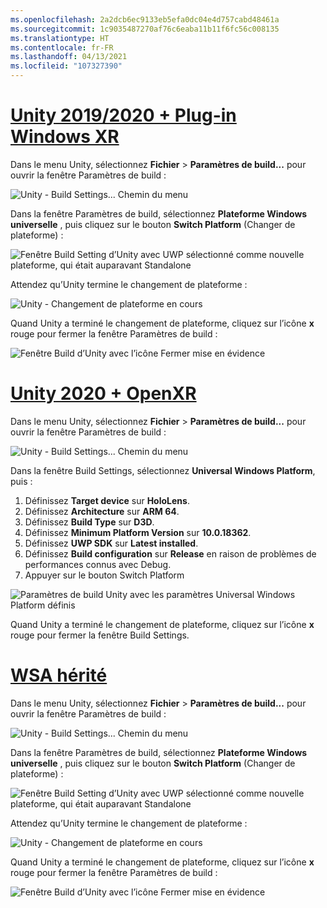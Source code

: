```yaml
---
ms.openlocfilehash: 2a2dcb6ec9133eb5efa0dc04e4d757cabd48461a
ms.sourcegitcommit: 1c9035487270af76c6eaba11b11f6fc56c008135
ms.translationtype: HT
ms.contentlocale: fr-FR
ms.lasthandoff: 04/13/2021
ms.locfileid: "107327390"
---
```

# <a name="unity-20192020--windows-xr-plugin"></a>[Unity 2019/2020 + Plug-in Windows XR](#tab/winxr)

Dans le menu Unity, sélectionnez **Fichier** > **Paramètres de build...** pour ouvrir la fenêtre Paramètres de build :

![Unity - Build Settings... Chemin du menu](../images/mr-learning-base/base-02-section2-step1-1.png)

Dans la fenêtre Paramètres de build, sélectionnez **Plateforme Windows universelle** , puis cliquez sur le bouton **Switch Platform** (Changer de plateforme) :

![Fenêtre Build Setting d’Unity avec UWP sélectionné comme nouvelle plateforme, qui était auparavant Standalone](../images/mr-learning-base/base-02-section2-step1-2.png)

Attendez qu’Unity termine le changement de plateforme :

![Unity - Changement de plateforme en cours](../images/mr-learning-base/base-02-section2-step1-3.png)

Quand Unity a terminé le changement de plateforme, cliquez sur l’icône **x** rouge pour fermer la fenêtre Paramètres de build :

![Fenêtre Build d’Unity avec l’icône Fermer mise en évidence](../images/mr-learning-base/base-02-section2-step1-4.png)

# <a name="unity-2020--openxr"></a>[Unity 2020 + OpenXR](#tab/openxr)

Dans le menu Unity, sélectionnez **Fichier** > **Paramètres de build...** pour ouvrir la fenêtre Paramètres de build :

![Unity - Build Settings... Chemin du menu](../images/mr-learning-base/base-02-section2-step1-1.png)

Dans la fenêtre Build Settings, sélectionnez **Universal Windows Platform**, puis :
1.  Définissez **Target device** sur **HoloLens**.
2.  Définissez **Architecture** sur **ARM 64**.
3.  Définissez **Build Type** sur **D3D**.
4.  Définissez **Minimum Platform Version** sur **10.0.18362**.
5.  Définissez **UWP SDK** sur **Latest installed**.
6.  Définissez **Build configuration** sur **Release** en raison de problèmes de performances connus avec Debug.
7.  Appuyer sur le bouton Switch Platform


![Paramètres de build Unity avec les paramètres Universal Windows Platform définis](../images/mr-learning-base/base-02-section2-step1-2-openxr.png)

Quand Unity a terminé le changement de plateforme, cliquez sur l’icône **x** rouge pour fermer la fenêtre Build Settings.

# <a name="legacy-wsa"></a>[WSA hérité](#tab/wsa)

Dans le menu Unity, sélectionnez **Fichier** > **Paramètres de build...** pour ouvrir la fenêtre Paramètres de build :

![Unity - Build Settings... Chemin du menu](../images/mr-learning-base/base-02-section2-step1-1.png)

Dans la fenêtre Paramètres de build, sélectionnez **Plateforme Windows universelle** , puis cliquez sur le bouton **Switch Platform** (Changer de plateforme) :

![Fenêtre Build Setting d’Unity avec UWP sélectionné comme nouvelle plateforme, qui était auparavant Standalone](../images/mr-learning-base/base-02-section2-step1-2.png)

Attendez qu’Unity termine le changement de plateforme :

![Unity - Changement de plateforme en cours](../images/mr-learning-base/base-02-section2-step1-3.png)

Quand Unity a terminé le changement de plateforme, cliquez sur l’icône **x** rouge pour fermer la fenêtre Paramètres de build :

![Fenêtre Build d’Unity avec l’icône Fermer mise en évidence](../images/mr-learning-base/base-02-section2-step1-4.png)
